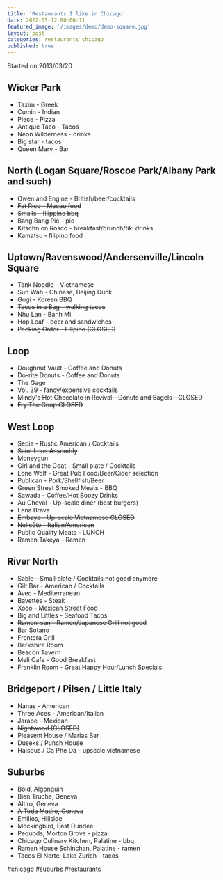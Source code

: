```yaml
---
title: 'Restaurants I like in Chicago'
date: 2022-05-12 00:00:11
featured_image: '/images/demo/demo-square.jpg'
layout: post
categories: restaurants chicago
published: true
---
```


Started on 2013/03/20

## Wicker Park
* Taxim - Greek
* Cumin - Indian
* Piece - Pizza
* Antique Taco - Tacos
* Neon Wilderness - drinks
* Big star - tacos
* Queen Mary - Bar

## North (Logan Square/Roscoe Park/Albany Park and such)
* Owen and Engine - British/beer/cocktails
* ~~Fat Rice - Macau food~~
* ~~Smalls - filippino bbq~~
* Bang Bang Pie - pie
* Kitschn on Rosco - breakfast/brunch/tiki drinks
* Kamatsu - filipino food

## Uptown/Ravenswood/Andersenville/Lincoln Square
* Tank Noodle - Vietnamese
* Sun Wah - Chinese, Beijing Duck
* Gogi - Korean BBQ
* ~~Tacos in a Bag - walking tacos~~
* Nhu Lan - Banh Mi
* Hop Leaf - beer and sandwiches
* ~~Pecking Order - Filipino (CLOSED)~~

## Loop
* Doughnut Vault - Coffee and Donuts
* Do-rite Donuts - Coffee and Donuts
* The Gage
* Vol. 39 - fancy/expensive cocktails
* ~~Mindy's Hot Chocolate in Revival - Donuts and Bagels - CLOSED~~
* ~~Fry The Coop CLOSED~~

## West Loop
* Sepia - Rustic American / Cocktails
* ~~Saint Lous Assembly~~
* Moneygun
* Girl and the Goat - Small plate / Cocktails
* Lone Wolf - Great Pub Food/Beer/Cider selection
* Publican - Pork/Shellfish/Beer
* Green Street Smoked Meats - BBQ
* Sawada - Coffee/Hot Boozy Drinks
* Au Cheval - Up-scale diner (best burgers)
* Lena Brava
* ~~Embaya - Up-scale Vietnamese CLOSED~~
* ~~Nellcôte - Italian/American~~
* Public Quality Meats - LUNCH
* Ramen Takeya - Ramen

## River North
* ~~Sable - Small plate / Cocktails not good anymore~~
* Gilt Bar - American / Cocktails
* Avec - Mediterranean
* Bavettes - Steak
* Xoco - Mexican Street Food
* Big and Littles - Seafood Tacos
* ~~Ramen-san - Ramen/Japanese Grill not good~~
* Bar Sotano
* Frontera Grill
* Berkshire Room
* Beacon Tavern
* Meli Cafe - Good Breakfast
* Franklin Room  - Great Happy Hour/Lunch Specials

## Bridgeport / Pilsen / Little Italy
* Nanas - American
* Three Aces - American/Italian
* Jarabe - Mexican
* ~~Nightwood (CLOSED)~~
* Pleasent House / Marias Bar
* Duseks / Punch House
* Haisous / Ca Phe Da - upscale vietnamese

## Suburbs
* Bold, Algonquin
* Bien Trucha, Geneva
* Altiro, Geneva
* ~~A Toda Madre, Geneva~~
* Emilios, Hillside
* Mockingbird, East Dundee
* Pequods, Morton Grove - pizza
* Chicago Culinary Kitchen, Palatine - bbq
* Ramen House Schinchan, Palatine - ramen
* Tacos El Norte, Lake Zurich - tacos

#chicago #suburbs #restaurants
